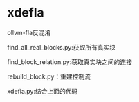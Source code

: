 # xdefla
ollvm-fla反混淆

find_all_real_blocks.py:获取所有真实块

find_block_relation.py:获取真实块之间的连接

rebuild_block.py：重建控制流

xdefla.py:结合上面的代码
